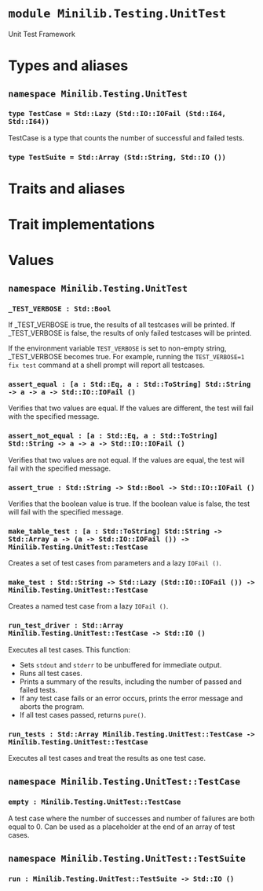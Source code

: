 # `module Minilib.Testing.UnitTest`

Unit Test Framework

# Types and aliases

## `namespace Minilib.Testing.UnitTest`

### `type TestCase = Std::Lazy (Std::IO::IOFail (Std::I64, Std::I64))`

TestCase is a type that counts the number of successful and failed tests.

### `type TestSuite = Std::Array (Std::String, Std::IO ())`

# Traits and aliases

# Trait implementations

# Values

## `namespace Minilib.Testing.UnitTest`

### `_TEST_VERBOSE : Std::Bool`

If _TEST_VERBOSE is true, the results of all testcases will be printed.
If _TEST_VERBOSE is false, the results of only failed testcases will be printed.

If the environment variable `TEST_VERBOSE` is set to non-empty string, _TEST_VERBOSE becomes true.
For example, running the `TEST_VERBOSE=1 fix test` command at a shell prompt will report all testcases.

### `assert_equal : [a : Std::Eq, a : Std::ToString] Std::String -> a -> a -> Std::IO::IOFail ()`

Verifies that two values are equal. If the values are different, the test will fail with the specified message.

### `assert_not_equal : [a : Std::Eq, a : Std::ToString] Std::String -> a -> a -> Std::IO::IOFail ()`

Verifies that two values are not equal. If the values are equal, the test will fail with the specified message.

### `assert_true : Std::String -> Std::Bool -> Std::IO::IOFail ()`

Verifies that the boolean value is true. If the boolean value is false, the test will fail with the specified message.

### `make_table_test : [a : Std::ToString] Std::String -> Std::Array a -> (a -> Std::IO::IOFail ()) -> Minilib.Testing.UnitTest::TestCase`

Creates a set of test cases from parameters and a lazy `IOFail ()`.

### `make_test : Std::String -> Std::Lazy (Std::IO::IOFail ()) -> Minilib.Testing.UnitTest::TestCase`

Creates a named test case from a lazy `IOFail ()`.

### `run_test_driver : Std::Array Minilib.Testing.UnitTest::TestCase -> Std::IO ()`

Executes all test cases. This function:
- Sets `stdout` and `stderr` to be unbuffered for immediate output.
- Runs all test cases.
- Prints a summary of the results, including the number of passed and failed tests.
- If any test case fails or an error occurs, prints the error message and aborts the program.
- If all test cases passed, returns `pure()`.

### `run_tests : Std::Array Minilib.Testing.UnitTest::TestCase -> Minilib.Testing.UnitTest::TestCase`

Executes all test cases and treat the results as one test case.

## `namespace Minilib.Testing.UnitTest::TestCase`

### `empty : Minilib.Testing.UnitTest::TestCase`

A test case where the number of successes and number of failures are both equal to 0.
Can be used as a placeholder at the end of an array of test cases.

## `namespace Minilib.Testing.UnitTest::TestSuite`

### `run : Minilib.Testing.UnitTest::TestSuite -> Std::IO ()`